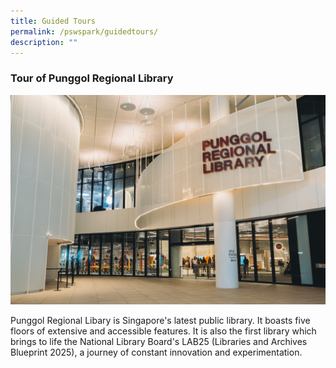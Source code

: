 ```yaml
---
title: Guided Tours
permalink: /pswspark/guidedtours/
description: ""
---
```

<script src="[https://assets.dcube.cloud/scripts/wogaa.js](https://assets.dcube.cloud/scripts/wogaa.js)\"></script>
###  Tour of Punggol Regional Library
![](/images/punggol%20regional%20library.png)

Punggol Regional Libary is Singapore's latest public library. It boasts five floors of extensive and accessible features. It is also the first library which brings to life the National Library Board's LAB25 (Libraries and Archives Blueprint 2025), a journey of constant innovation and experimentation.